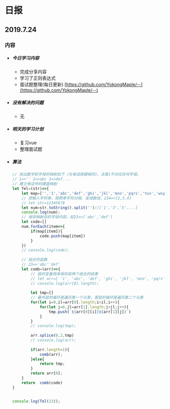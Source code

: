 # 日报

## 2019.7.24

### 内容

- ##### 今日学习内容

  - 完成分享内容
  - 学习了正则表达式
  - 面试题整理(每日更新)  [https://github.com/YokongMaple/--](https://github.com/YokongMaple/--)

- ##### 没有解决的问题

  - 无

- ##### 明天的学习计划

  - 复习vue
  - 整理面试题

- ##### 算法
    ```javascript
    // 给出数字到字母的映射如下（与电话按键相同）。注意1不对应任何字母。
    // 1=>'' 2=>abc 3=>def....
    // 建立电话号码键盘映射
    let Tel=(str)=>{
        let map=['','1','abc','def','ghi','jkl','mno','pqrs','tuv','wxyz']
        // 把输入字符串，按照单字符分隔，变成数组，234=>[2,3,4]
        // let str=12345678
        let num=str.toString().split('')//['1','3','5'....]
        console.log(num);
        // 保存映射后的字母内容，如23=>['abc','def']
        let code=[]
        num.forEach(item=>{
            if(map[item]){
                code.push(map[item])
            }
        })
        // console.log(code);
        
        // 组合的函数
        // 23=>'abc''def'
        let comb=(arr)=>{
            // 临时变量用来保存前两个组合的结果
            // let arr=[ '1', 'abc', 'def', 'ghi', 'jkl', 'mno', 'pqrs', 'tuv' ]
            // console.log(arr[0].length);
            
            let tmp=[]
            // 最外层的循环是遍历第一个元素，里层的循环是遍历第二个元素
            for(let i=0,il=arr[0].length;i<il;i++){
                for(let j=0,jl=arr[1].length;j<jl;j++){
                    tmp.push(`${arr[0][i]}${arr[1][j]}`)
                }
            }
            // console.log(tmp);
            
            arr.splice(0,2,tmp)
            // console.log(arr);
            
            if(arr.length>1){
                comb(arr);
            }else{
                return tmp;
            }
            return arr[0];
        }
        return  comb(code)
    }


    console.log(Tel(23));


    ```